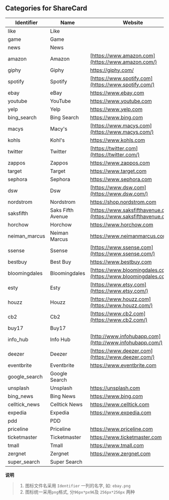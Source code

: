 ## Categories for ShareCard



| Identifier    | Name                  | Website                                                      |
| ------------- | --------------------- | ------------------------------------------------------------ |
| like          | Like                  |                                                      |
| game          | Game                  |                                                    |
| news          | News                  |                                                    |
| amazon        | Amazon                | [https://www.amazon.com](https://www.amazon.com/)            |
| giphy         | Giphy                 | https://giphy.com/                                           |
| spotify       | Spotify               | [https://www.spotify.com](https://www.spotify.com/)          |
| ebay          | eBay                  | https://www.ebay.com                                        |
| youtube       | YouTube               | https://www.youtube.com                                     |
| yelp          | Yelp                  | https://www.yelp.com                                        |
| bing_search   | Bing Search           | https://www.bing.com                                        |
| macys         | Macy's                | [https://www.macys.com](https://www.macys.com/)              |
| kohls         | Kohl's                | https://www.kohls.com                                       |
| twitter       | Twitter               | [https://twitter.com](https://twitter.com/)                  |
| zappos        | Zappos                | https://www.zappos.com                                      |
| target        | Target                | https://www.target.com                                      |
| sephora       | Sephora               | https://www.sephora.com                                     |
| dsw           | Dsw                   | [https://www.dsw.com](https://www.dsw.com/)                  |
| nordstrom     | Nordstrom             | https://shop.nordstrom.com                                  |
| saksfifth     | Saks Fifth Avenue | [https://www.saksfifthavenue.com](https://www.saksfifthavenue.com/) |
| horchow       | Horchow               | https://www.horchow.com |
| neiman_marcus | Neiman Marcus         | https://www.neimanmarcus.com |
| ssense        | Ssense                | [https://www.ssense.com](https://www.ssense.com/) |
| bestbuy       | Best Buy              | https://www.bestbuy.com |
| bloomingdales | Bloomingdales         | [https://www.bloomingdales.com](https://www.bloomingdales.com/) |
| esty          | Esty                  | [https://www.etsy.com](https://www.etsy.com/) |
| houzz         | Houzz                 | [https://www.houzz.com](https://www.houzz.com/) |
| cb2           | Cb2                   | [https://www.cb2.com](https://www.cb2.com/) |
| buy17         | Buy17                 |  |
| info_hub      | Info Hub              | [http://www.infohubapp.com](http://www.infohubapp.com/) |
| deezer        | Deezer                | [https://www.deezer.com](https://www.deezer.com/) |
| eventbrite    | Eventbrite            | https://www.eventbrite.com |
| google_search | Google Search         |  |
| unsplash      | Unsplash              | https://unsplash.com |
| bing_news | Bing News | https://www.bing.com |
| celltick_news | Celltick News | https://www.celltick.com |
| expedia | Expedia | https://www.expedia.com |
| pdd | PDD |  |
| priceline | Priceline | https://www.priceline.com |
| ticketmaster | Ticketmaster | https://www.ticketmaster.com |
| tmall | Tmall | https://www.tmall.com |
| zergnet | Zergnet | https://www.zergnet.com |
| super_search | Super Search |  |

**说明**

> 1. 图标文件名采用 `Identifier` 一列的名字, 如: `ebay.png`
> 2. 图标统一采用`png`格式, 分`96px*px96`及 `256px*256px` 两种

